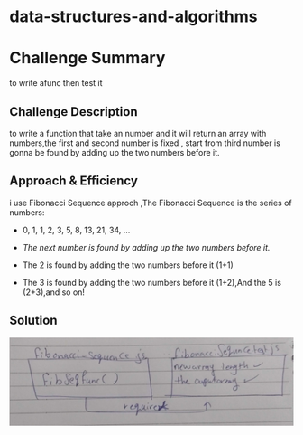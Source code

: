 # data-structures-and-algorithms
# Challenge Summary
<!-- Short summary or background information -->
to write afunc then test it 

## Challenge Description
<!-- Description of the challenge -->
to write a function that take an number and it will return an array with numbers,the first and second number is fixed ,  start from third number is gonna be found  by adding up the two numbers before it.


## Approach & Efficiency
<!-- What approach did you take? Why? What is the Big O space/time for this approach? -->
i use Fibonacci Sequence approch ,The Fibonacci Sequence is the series of numbers:

- 0, 1, 1, 2, 3, 5, 8, 13, 21, 34, ...

- *The next number is found by adding up the two numbers before it.*

- The 2 is found by adding the two numbers before it (1+1)
- The 3 is found by adding the two numbers before it (1+2),And the 5 is (2+3),and so on!
## Solution
<!-- Embedded whiteboard image -->
![UML](https://github.com/401-advanced-javascript-dania/data-structures-and-algorithms/blob/fibonacci-sequence/assets/fibonacci-sequence.jpg)
